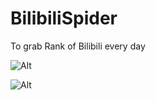 # BilibiliSpider
To grab Rank of Bilibili every day

![Alt](https://github.com/MoonLightMadness/BilibiliSpider/Total_Flow.png)

![Alt](https://github.com/MoonLightMadness/BilibiliSpider/Class_Flow.png)
